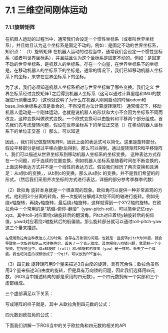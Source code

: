 # 7.1 三维空间刚体运动

### 7.1.1旋转矩阵

 在机器人运动的过程当中，通常我们会设定一个惯性坐标系（或者叫世界坐标系），并且姑且认为这个坐标系是固定不动的。例如：是固定不动的世界坐标系，知识点：
（1）旋转矩阵
在机器人运动的过程当中，通常我们会设定一个惯性坐标系（或者叫世界坐标系），并且姑且认为这个坐标系是固定不动的。例如：是固定不动的世界坐标系，是机器人的坐标系。存在一个向量，在世界坐标系下的坐标是，在移动机器人的坐标系下的坐标是，通常的情况下，我们已知移动机器人坐标系下的坐标，来求在世界坐标系下的坐标。

为了求，我们必须知道机器人坐标系相对与世界坐标做了哪些变换。我们定义  世界坐标系经过变换矩阵T之后得到机器人坐标系（这可以通过计算里程和IMU的数据进行测量出来）（这也就说明了为什么在机器人刚刚启动的时候odom和base_link坐标系必须是重合的，不然没有办法计算旋转矩阵）
通常情况下，移动机器人运动是一个刚体运动，也就是说机器人的形状和大小不会因为坐标系不同而改变，这种变换叫做欧式变换。一个欧式变换可以由旋转和平移两个部分组成。首先我们先考虑旋转问题，假设在世界坐标系下的单位正交基（）在移动机器人坐标系下的单位正交基（）那么，可以知道

因此，，我们将记做旋转矩阵R，因此上面的表达式可以简化。这里是旋转部分。假设平移部分是经过平移向量t后得到，那么可以得到。通过旋转矩阵R和平移矩阵t，我们可以描述从世界坐标系到移动机器人坐标系的坐标变换。
这种表达方式存在一个问题，对于连续的位置变换，例如机器人坐标系是随着时间在不断变换的，上面这种表达方式并不是一个线性的表达方式，假设我们经历了两次变换和且满足：从a到b的变换，，从b到c的变换。那么从a到c
的变换。并不是我们希望的的形式。（然后我们采用齐次坐标的方式进行表达，详细的部分参考李群李代数）

（2）欧拉角
旋转本身就是一个很直观的现象。欧拉角可以提供一种非常直观的方式。他利用3个分离的转角，把一次旋转分解成3次绕不同的轴进行旋转。例如先绕x轴旋转，再绕y轴旋转，最后绕z轴旋转，这样就得到一个XYZ轴的旋转。在欧拉角中一个常用的是“航偏-俯仰-翻滚”（yaw-pitch-roll）。可以简单记忆rpy-xyz。其中roll-对应着绕x轴旋转后的翻滚角。Pitch对应着绕y轴旋转后的俯仰值，yawd对应着绕z轴旋转后的航偏值。那么旋转部分就可以通过roll-pitch-yaw这三个量来描述。

 	在使用欧拉角这种表达方式的时候，会存在万象锁的问题。也就是一旦旋转pitch为90度，就会导致第一次旋转和第三次转换等价，丢失了一个表示维度。具体解释万向锁问题，我录制一个小视频，在视频当中，绕x轴旋转（roll）和z轴旋转的效果（yaw）是一样的。丢失了一个维度。我也吧对应的视频做成了一个gif，可以放到PPT当中。


（3）四元数
旋转矩阵用9个量来描述3自由度的旋转，具有冗余性；欧拉角虽然用3个量来描述3自由度的旋转，但是具有万向锁的问题，因此我们选择用四元数，（ROS当中描述转向的都是采用的四元数）。一个四元数拥有一个实部和三个虚部组成。

三个虚部满足以下关系：


写成矩阵的样子就是，其中
从欧拉角到四元数的公式：

四元数到欧拉角的公式：

下面我们讲解一下ROS当中的关于欧拉角和四元数的相关的API






